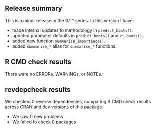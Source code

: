 ## Release summary
This is a minor release in the 0.1.* series. In this version I have:

* made internal updates to methodology in `predict_boots()`.
* updated parameter defaults in `predict_boots()` and `vi_boots()`.
* added new function `summarise_importance()`.
* added `summarize_*` alias for `summarise_*` functions.

## R CMD check results
There were no ERRORs, WARNINGs, or NOTEs.

## revdepcheck results

We checked 0 reverse dependencies, comparing R CMD check results across CRAN and dev versions of this package.

 * We saw 0 new problems
 * We failed to check 0 packages

